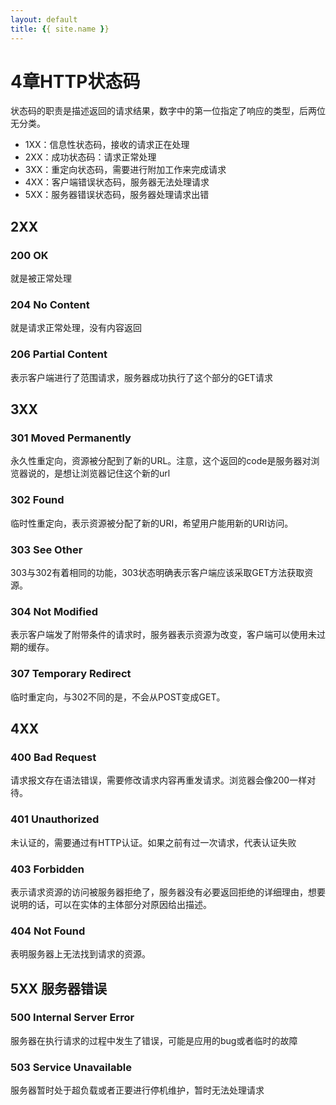 ```yaml
---
layout: default
title: {{ site.name }}
---
```

# 4章HTTP状态码
状态码的职责是描述返回的请求结果，数字中的第一位指定了响应的类型，后两位无分类。

 - 1XX：信息性状态码，接收的请求正在处理
 - 2XX：成功状态码：请求正常处理
 - 3XX：重定向状态码，需要进行附加工作来完成请求
 - 4XX：客户端错误状态码，服务器无法处理请求
 - 5XX：服务器错误状态码，服务器处理请求出错

## 2XX
### 200 OK
就是被正常处理

### 204 No Content
就是请求正常处理，没有内容返回

### 206 Partial Content
表示客户端进行了范围请求，服务器成功执行了这个部分的GET请求

## 3XX
### 301 Moved Permanently
永久性重定向，资源被分配到了新的URL。注意，这个返回的code是服务器对浏览器说的，是想让浏览器记住这个新的url

### 302 Found
临时性重定向，表示资源被分配了新的URI，希望用户能用新的URI访问。

### 303 See Other
303与302有着相同的功能，303状态明确表示客户端应该采取GET方法获取资源。

### 304 Not Modified
表示客户端发了附带条件的请求时，服务器表示资源为改变，客户端可以使用未过期的缓存。

### 307 Temporary Redirect
临时重定向，与302不同的是，不会从POST变成GET。

## 4XX
### 400 Bad Request
请求报文存在语法错误，需要修改请求内容再重发请求。浏览器会像200一样对待。

### 401 Unauthorized
未认证的，需要通过有HTTP认证。如果之前有过一次请求，代表认证失败

### 403 Forbidden
表示请求资源的访问被服务器拒绝了，服务器没有必要返回拒绝的详细理由，想要说明的话，可以在实体的主体部分对原因给出描述。

### 404 Not Found
表明服务器上无法找到请求的资源。

## 5XX 服务器错误
### 500 Internal Server Error
服务器在执行请求的过程中发生了错误，可能是应用的bug或者临时的故障

### 503 Service Unavailable
服务器暂时处于超负载或者正要进行停机维护，暂时无法处理请求
